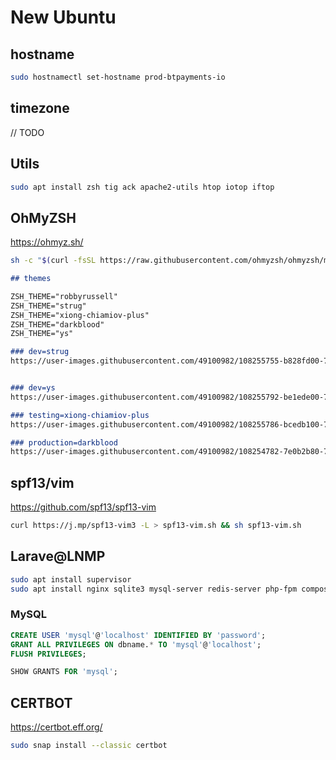 New Ubuntu
==========================

## hostname

```bash
sudo hostnamectl set-hostname prod-btpayments-io
```

## timezone
// TODO

## Utils

```bash
sudo apt install zsh tig ack apache2-utils htop iotop iftop
```

## OhMyZSH

https://ohmyz.sh/

```bash
sh -c "$(curl -fsSL https://raw.githubusercontent.com/ohmyzsh/ohmyzsh/master/tools/install.sh)"
```

```markdown
## themes

ZSH_THEME="robbyrussell"
ZSH_THEME="strug"
ZSH_THEME="xiong-chiamiov-plus"
ZSH_THEME="darkblood"
ZSH_THEME="ys"

### dev=strug
https://user-images.githubusercontent.com/49100982/108255755-b828fd00-716d-11eb-8dee-2d981777a2b3.jpg


### dev=ys
https://user-images.githubusercontent.com/49100982/108255792-be1ede00-716d-11eb-8c26-f7ad7ab3c4f2.jpg

### testing=xiong-chiamiov-plus
https://user-images.githubusercontent.com/49100982/108255786-bcedb100-716d-11eb-9f4d-540b75cc62c2.jpg

### production=darkblood
https://user-images.githubusercontent.com/49100982/108254782-7e0b2b80-716c-11eb-95db-b149bc1c0032.jpg
```

## spf13/vim

https://github.com/spf13/spf13-vim

```bash
curl https://j.mp/spf13-vim3 -L > spf13-vim.sh && sh spf13-vim.sh
```

## Larave@LNMP

```bash
sudo apt install supervisor
sudo apt install nginx sqlite3 mysql-server redis-server php-fpm composer php-dom php-mysql php-sqlite3
```

### MySQL

```SQL
CREATE USER 'mysql'@'localhost' IDENTIFIED BY 'password';
GRANT ALL PRIVILEGES ON dbname.* TO 'mysql'@'localhost';
FLUSH PRIVILEGES;

SHOW GRANTS FOR 'mysql';
```

## CERTBOT

https://certbot.eff.org/

```bash
sudo snap install --classic certbot

```

